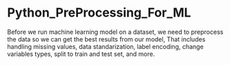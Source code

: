 # Python_PreProcessing_For_ML

Before we run machine learning model on a dataset, we need to preprocess the data so we can get the best results from our model,
That includes handling missing values, data standarization, label encoding, change variables types, split to train and test set, and more.
